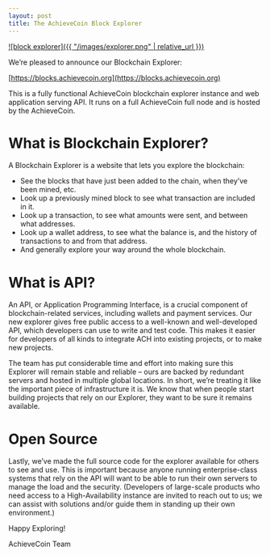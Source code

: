 ```yaml
---
layout: post
title: The AchieveCoin Block Explorer
---
```


[![block explorer]({{ "/images/explorer.png" | relative_url }})](https://blocks.achievecoin.org)

We’re pleased to announce our Blockchain Explorer:

[https://blocks.achievecoin.org](https://blocks.achievecoin.org)

This is a fully functional AchieveCoin blockchain explorer instance and web application serving API. It runs on a full AchieveCoin full node and is hosted by the AchieveCoin.

# What is Blockchain Explorer?

A Blockchain Explorer is a website that lets you explore the blockchain:

- See the blocks that have just been added to the chain, when they’ve been mined, etc.
- Look up a previously mined block to see what transaction are included in it.
- Look up a transaction, to see what amounts were sent, and between what addresses.
- Look up a wallet address, to see what the balance is, and the history of transactions to and from that address.
- And generally explore your way around the whole blockchain.


# What is API?

An API, or Application Programming Interface, is a crucial component of blockchain-related services, including wallets and payment services. Our new explorer gives free public access to a well-known and well-developed API, which developers can use to write and test code. This makes it easier for developers of all kinds to integrate ACH into existing projects, or to make new projects.

The team has put considerable time and effort into making sure this Explorer will remain stable and reliable – ours are backed by redundant servers and hosted in multiple global locations. In short, we’re treating it like the important piece of infrastructure it is. We know that when people start building projects that rely on our Explorer, they want to be sure it remains available.

# Open Source
Lastly, we’ve made the full source code for the explorer available for others to see and use. This is important because anyone running enterprise-class systems that rely on the API will want to be able to run their own servers to manage the load and the security. (Developers of large-scale products who need access to a High-Availability instance are invited to reach out to us; we can assist with solutions and/or guide them in standing up their own environment.)



Happy Exploring!

AchieveCoin Team
